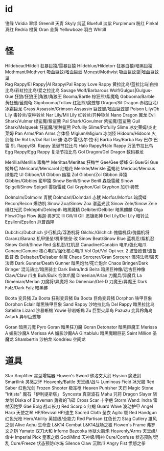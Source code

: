 # id
铬绿 Viridia
翠绿 Greenill
天青 Skyly
纯蓝 Bluefull
淡紫 Purplenum
粉红 Pinkal
真红 Redria
橙黄 Oran
金黄 Yellowboze
羽白 Whitill


# 怪
Hildebear/Hildelt 狂暴巨猿/雷暴巨猿
Hildeblue/Hildetorr 狂暴白猿/暗黑巨猿
Mothmant/Mothvert 吸血巨蚊/嗜血巨蚊
Monest/Mothvist  吸血巨蚊巢|嗜血巨蚊巢   
Rag Rappy/El Rappy|Al Rappy/Pal Rappy Love Rappy 黄拉比鸟/蓝拉比鸟|白拉比鸟/彩虹拉比鸟/爱之拉比鸟
Savage Wolf/Barbarous Wolf/Gulgus|Gulgus-Gue 狂狼/狂狼王|角狼/角狼王 
Booma/Bartle 棕狂熊/紫魔龟
Gobooma/Barble ~~黄狂熊/蓝魔龟~~
Gigobooma/Tollaw 红狂熊/魔螳螂
Dragon/Sil Dragon 赤焰巨龙/冰霜巨龙
Grass Assassin/Crimson Assassin 巨螳螂/嗜血巨螳螂 
Poison Lily/Ob Lily 毒铃兰/变种铃兰
Nar Lily/Mil Lily 红铃兰/异种铃兰
Nano Dragon 翼龙
Evil Shark/Vulmer 绿鲨魔/紫鲨熊
Pal Shark/Govulmer 紫鲨魔/蓝鲨熊
Guil Shark/Melqueek 狂鲨魔/变种鲨熊
Pofuilly Slime/Pofuilly Slime 冰史莱姆/炎史莱姆 
Pan Arms/Pan Arms 合体怪
Migium/Migium 冰剑怪
Hidoom/Hidoom  火剑怪
De Rol Le/Dal Ral Lie 迪·洛尔·雷/达尔·拉·利
Barba Ray/Barba Ray 巴尔·巴雷
St. Rappy/St. Rappy 圣诞节拉比鸟
Halo Rappy/Halo Rappy 万圣节拉比鸟
Egg Rappy/Egg Rappy 复活节拉比鸟
Gol Dragon/Gol Dragon 数码暴龙

Merillia/Merillia 毒梅兰
Meriltas/Meriltas 狂梅兰
Gee/Gee 姬蜂
Gi Gue/Gi Gue 姬蜂后
Mericarol/Mericarol 红蝎花
Merikle/Merikle 蓝蝎花
Mericus/Mericus 绿蝎花
Ul Gibbon/Ul Gibbon 幽猿
Zol Gibbon/Zol Gibbon 泽猿
Gibbles/Gibbles 蛮甲猿
Sinow Berill/Sinow Berill 森隐雷藏
Sinow Spigell/Sinow Spigell 雾隐雷藏
Gal Gryphon/Gal Gryphon 加尔·狮鹫


Dolmolm/Dolmolm 青鱿
Dolmdarl/Dolmdarl 赤鱿
Morfos/Morfos 暗腐蝶
Recon/Recon 爆防机
Sinow Zoa/Sinow Zoa 湛蓝光武
Sinow Zele/Sinow Zele 绯红光武
Deldepth/Deldepth 暗黑魔精
Delbiter/Delbiter 暗黑麒麟
Olga Flow/Olga Flow 奥迦·弗罗文
Ill Gill/Ill Gill 恶镰死神
Del Lily/Del Lily 暗铃兰
Epsilon/Epsilon 厄普西隆

Dubchic/Dubchich 步行机兵/浮游机将
Gilchic/Gilchich 傀儡机兵/傀儡机将
Garanz/Baranz 机甲堡垒/机甲堡垒·改
Sinow Beat/Sinow Blue 蓝机忍/紫机忍
Sinow Gold/Sinow Red 金机忍/红机忍
Canadine/Canabin 电爪/强化电爪
Canane/Canune 核心电爪/强化核心电爪
Vol Opt/Vol Opt ver. 2 波鲁欧普/波鲁欧普·改
Delsaber/Delsaber 剑魔
Chaos Sorcerer/Gran Sorcerer 混沌法师/毁灭法师
Dark Gunner/Death Gunner 暗黑炮台/死亡炮台
Chaos Bringer/Dark Bringer 混沌骑士/暗黑骑士
Dark Belra/Indi Belra 暗黑巨神像/远古巨神像
Claw/Claw 爪虫
Bulk/Bulk 合体爪魔
Dimenian/Arlan 刀魔兵/异魔兵
La Dimenian/Merlan 刀魔将/异魔将
So Dimenian/Del-D 刀魔王/异魔王
Dark Falz/Dark Falz 暗黑佛



Boota 变异猪
Za Boota 狂影变异猪
Ba Boota 巨角变异猪
Dorphon 铁甲巨象
Dorphon Eclair 暗黑铁甲巨象
Sand Rappy 沙地拉比鸟
Del Rappy 暗黑拉比鸟
Satellite Lizard 沙暴蜥蜴
Yowie 砂岩蜥蜴
Zu 巨型火犀鸟
Pazuzu 变异羚角鸟
Astark 异甲巨螳螂

Goran 暗黑刀魔
Pyro Goran 暗黑狂刀魔
Goran Detonator 暗黑巨魔王
Merissa A 媚影沙魔A
Merissa AA 媚影沙魔AA
Girtablulu 暗黑魔眼巨花
Saint Million 圣魔龙
Shambertin 沙柏龙
Kondrieu 空间龙

# 道具
Star Amplifier  星型增幅器
Flowen's Sword  佛洛文大剑
Elysion         魔法剑
Smartlink       灵感之环
Heavenly/Battle 天堂级/战斗
Luminous Field  冰光服
Red Saber       红色光剑
Frozen Shooter  极冻枪
Heaven Punisher 天罚
Magic Stone "Iritista" 魔石「伊利提斯塔」
Syncesta        真空波石
Mahu            咒符
Dragon Slayer   斩龙剑
Diska of Braveman 勇者的飞碟
Cross Scar        十字疤
Storm Wand: Indra 雷杖因陀罗
Gae Bolg          战斗长刀
Red Scorpio       红蝎
Guard Wave        波动护甲
Angel Harp        天使之琴
HP/Revival        HP/速生
Sacred Cloth      圣衣
Agito             颚
Red Handgun       红色光枪
Hero/Ability      英雄级/全能力
Red Partisan      红色长刀
Stag Cutlery      雄风之剑
Alive Aqhu        生命壶
L&K14 Combat      L&K14战场之狼
Flowen's Frame    弗罗文之铠
Yamato            双刀大和
Inferno Bazooka   地狱火箭炮
Heavenly/Arms     天堂级/命中
Imperial Pick     皇家之戟
God/Mind          天神级/精神
Cure/Confuse      状态预防/混乱
Cure/Freeze       状态预防/冰冻
Silence Claw      沉默爪
Angry Fist        愤怒之拳

